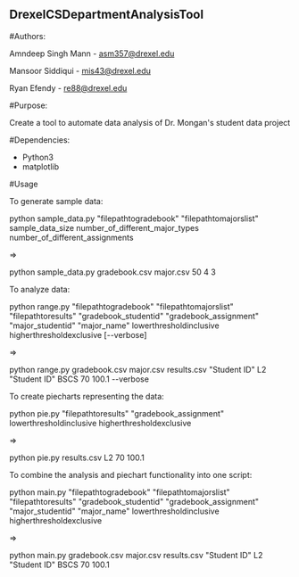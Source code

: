 ## DrexelCSDepartmentAnalysisTool

#Authors:

Amndeep Singh Mann - asm357@drexel.edu
	
Mansoor Siddiqui - mis43@drexel.edu
	
Ryan Efendy - re88@drexel.edu

#Purpose:

Create a tool to automate data analysis of Dr. Mongan's student data project

#Dependencies:

- Python3
- matplotlib

#Usage

To generate sample data:

python sample_data.py "filepathtogradebook" "filepathtomajorslist" sample_data_size number_of_different_major_types number_of_different_assignments

=>

python sample_data.py gradebook.csv major.csv 50 4 3

To analyze data:

python range.py "filepathtogradebook" "filepathtomajorslist" "filepathtoresults" "gradebook_studentid" "gradebook_assignment" "major_studentid" "major_name" lowerthresholdinclusive higherthresholdexclusive [--verbose]

=>

python range.py gradebook.csv major.csv results.csv "Student ID" L2 "Student ID" BSCS 70 100.1  --verbose

To create piecharts representing the data:

python pie.py "filepathtoresults" "gradebook_assignment" lowerthresholdinclusive higherthresholdexclusive

=>

python pie.py results.csv L2 70 100.1

To combine the analysis and piechart functionality into one script:

python main.py "filepathtogradebook" "filepathtomajorslist" "filepathtoresults" "gradebook_studentid" "gradebook_assignment" "major_studentid" "major_name" lowerthresholdinclusive higherthresholdexclusive

=>

python main.py gradebook.csv major.csv results.csv "Student ID" L2 "Student ID" BSCS 70 100.1